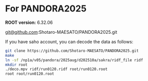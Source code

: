 # For PANDORA2025

**ROOT version:** 6.32.06

git@github.com:Shotaro-MAESATO/PANDORA2025.git

If you have saho account, you can decode the data as follows:

```bash
git clone https://github.com/Shotaro-MAESATO/PANDORA2025.git
make
ln -sf /np1a/v05/pandora/2025aug/d202510a/sakra/ridf_file ridf
mkdir root
./deco.mpv ridf/run0120.ridf root/run0120.root
root root/run0120.root
```

